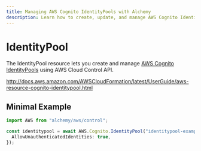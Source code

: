 ```yaml
---
title: Managing AWS Cognito IdentityPools with Alchemy
description: Learn how to create, update, and manage AWS Cognito IdentityPools using Alchemy Cloud Control.
---
```


# IdentityPool

The IdentityPool resource lets you create and manage [AWS Cognito IdentityPools](https://docs.aws.amazon.com/cognito/latest/userguide/) using AWS Cloud Control API.

http://docs.aws.amazon.com/AWSCloudFormation/latest/UserGuide/aws-resource-cognito-identitypool.html

## Minimal Example

```ts
import AWS from "alchemy/aws/control";

const identitypool = await AWS.Cognito.IdentityPool("identitypool-example", {
  AllowUnauthenticatedIdentities: true,
});
```

